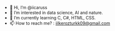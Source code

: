 - 👋 Hi, I’m @iicaruss
- 👀 I’m interested in data science, AI and nature.
- 🌱 I’m currently learning C, C#, HTML, CSS.
- 📫 How to reach me? : iilkerozturkk09@gmail.com
